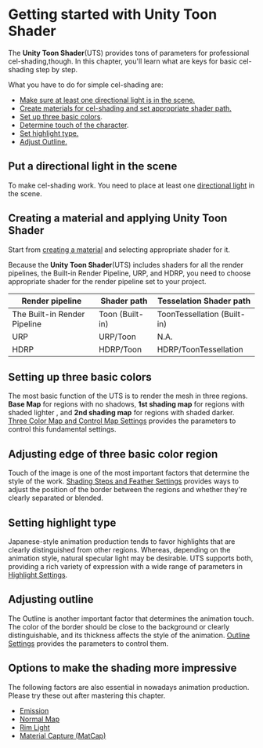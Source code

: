 # Getting started with Unity Toon Shader

The **Unity Toon Shader**(UTS) provides tons of parameters for professional cel-shading,though. In this chapter, you'll learn what are keys for basic cel-shading step by step. 

What you have to do for simple cel-shading are:
* [Make sure at least one directional light is in the scene.](#put-a-directional-light-in-the-scene)
* [Create materials for cel-shading and set appropriate shader path.](#creating-a-material-and-applying-unity-toon-shader)
* [Set up three basic colors](#setting-up-three-basic-colors).
* [Determine touch of the character](#adjusting-edge-of-three-basic-color-region).
* [Set highlight type.](#setting-highlight-type)
* [Adjust Outline.](#adjusting-outline)


## Put a directional light in the scene
To make cel-shading work. You need to place at least one [directional light](https://docs.unity3d.com/2022.2/Documentation/Manual/Lighting.html) in the scene.

## Creating a material and applying Unity Toon Shader

Start from [creating a material](https://docs.unity3d.com/2022.2/Documentation/Manual/materials-introduction.html) and selecting appropriate shader for it. 

Because the **Unity Toon Shader**(UTS) includes shaders for all the render pipelines, the Built-in Render Pipeline, URP, and HDRP, you need to choose appropriate shader for the render pipeline set to your project.

| Render pipeline | Shader path | Tesselation Shader path |
|----|----|----|
|The Built-in Render Pipeline | Toon (Built-in) | ToonTessellation (Built-in) |
|URP | URP/Toon | N.A. |
|HDRP | HDRP/Toon | HDRP/ToonTessellation


## Setting up three basic colors

The most basic function of the UTS is to render the mesh in three regions. **Base Map** for regions with no shadows, **1st shading map** for regions with shaded lighter , and **2nd shading map** for regions with shaded darker. [Three Color Map and Control Map Settings](Basic.md) provides the parameters to control this fundamental settings.



## Adjusting edge of three basic color region

Touch of the image is one of the most important factors that determine the style of the work. [Shading Steps and Feather Settings](ShadingStepAndFeather.md) provides  ways to adjust the position of the border between the regions and whether they're clearly separated or blended.

## Setting highlight type

Japanese-style animation production tends to favor highlights that are clearly distinguished from other regions. Whereas, depending on the animation style, natural specular light may be desirable. UTS supports both, providing a rich variety of expression with a wide range of parameters in [Highlight Settings](Highlight.md).

## Adjusting outline
The Outline is another important factor that determines the animation touch. The color of the border should be close to the background or clearly distinguishable, and its thickness affects the style of the animation. [Outline Settings](Outline.md) provides the parameters to control them.

## Options to make the shading more impressive

The following factors are also essential in nowadays animation production. Please try these out after mastering this chapter.

* [Emission](Emission.md)
* [Normal Map](NormalMap.md)
* [Rim Light](Rimlight.md)
* [Material Capture (MatCap)](MatCap.md)
